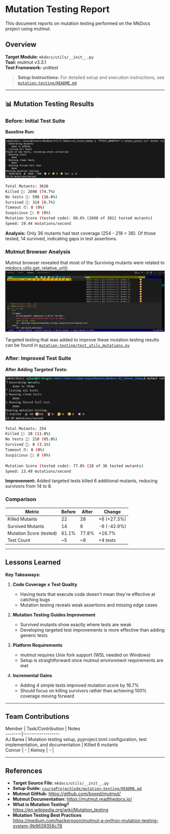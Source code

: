 # Mutation Testing Report

This document reports on mutation testing performed on the MkDocs project using mutmut.

## Overview

**Target Module:** `mkdocs/utils/__init__.py`  
**Tool:** mutmut v3.3.1  
**Test Framework:** unittest  

> **Setup Instructions:** For detailed setup and execution instructions, see [`mutation-testing/README.md`](../courseProjectCode/mutation-testing/README.md)

---

## 📊 Mutation Testing Results

### Before: Initial Test Suite

**Baseline Run:**

![Before Mutation Testing](images/mutation_testing/1-mutmut-before.png)

```bash
Total Mutants: 3610
Killed 🎉: 2698 (74.7%)
No tests 🫥: 598 (16.6%)
Survived 🙁: 314 (8.7%)
Timeout ⏰: 0 (0%)
Suspicious 🤔: 0 (0%)
Mutation Score (tested code): 89.6% (2698 of 3012 tested mutants)
Speed: 19.44 mutations/second
```

**Analysis:** Only 36 mutants had test coverage (254 - 218 = 36). Of those tested, 14 survived, indicating gaps in test assertions.

### Mutmut Browser Analysis

Mutmut browser revealed that most of the Surviving mutants were related to mkdocs.utils.get_relative_url()
![Mutmut Browser Analysis](images/mutation_testing/2-mutmut-browse.png)

Targeted testing that was added to improve these mutation testing results can be found in [`mutation-testing/test_utils_mutations.py`](../courseProjectCode/mutation-testing/test_utils_mutations.py)

### After: Improved Test Suite

**After Adding Targeted Tests:**

![After Mutation Testing](images/mutation_testing/3-mutmut-after.png)

```bash
Total Mutants: 254
Killed 🎉: 28 (11.0%)
No tests 🫥: 218 (85.8%)
Survived 🙁: 8 (3.1%)
Timeout ⏰: 0 (0%)
Suspicious 🤔: 0 (0%)

Mutation Score (tested code): 77.8% (28 of 36 tested mutants)
Speed: 13.49 mutations/second
```

**Improvement:** Added targeted tests killed 6 additional mutants, reducing survivors from 14 to 8.

### Comparison

 Metric | Before | After | Change
--------|--------|-------|--------
 Killed Mutants | 22 | 28 | +6 (+27.3%)
 Survived Mutants | 14 | 8 | -6 (-42.9%)
 Mutation Score (tested) | 61.1% | 77.8% | +16.7%
 Test Count | ~5 | ~9 | +4 tests

---

## Lessons Learned

**Key Takeaways:**

1.  **Code Coverage ≠ Test Quality**

      - Having tests that execute code doesn't mean they're effective at catching bugs
      - Mutation testing reveals weak assertions and missing edge cases

2.  **Mutation Testing Guides Improvement**

      - Survived mutants show exactly where tests are weak
      - Developing targeted test improvements is more effective than adding generic tests

3.  **Platform Requirements**

      - mutmut requires Unix fork support (WSL needed on Windows)
      - Setup is straightforward once mutmut environment requirements are met

4.  **Incremental Gains**

      - Adding 4 simple tests improved mutation score by 16.7%
      - Should focus on killing survivors rather than achieving 100% coverage moving forward

---

## Team Contributions

 Member | Task/Contribution | Notes  
--------|------------------  
 AJ Barea | Mutation testing setup, pyproject.toml configuration, test implementation, and documentation | Killed 6 mutants  
 Connor | - |
 Kemoy | - |

---

## References

- **Target Source File:** `mkdocs/utils/__init__.py`
- **Setup Guide:** [`courseProjectCode/mutation-testing/README.md`](../courseProjectCode/mutation-testing/README.md)
- **Mutmut GitHub:** <https://github.com/boxed/mutmut/>
- **Mutmut Documentation:** <https://mutmut.readthedocs.io/>
- **What is Mutation Testing?** <https://en.wikipedia.org/wiki/Mutation_testing>
- **Mutation Testing Best Practices** <https://medium.com/hackernoon/mutmut-a-python-mutation-testing-system-9b9639356c78>
